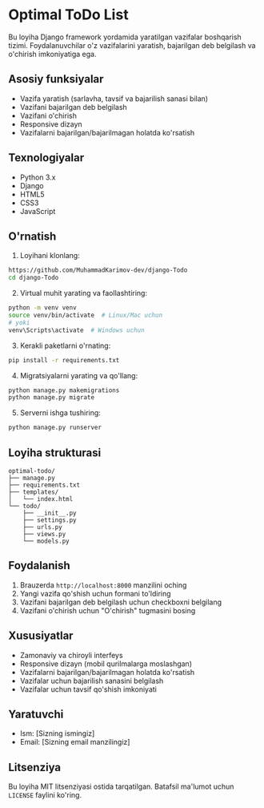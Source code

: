 # Optimal ToDo List

Bu loyiha Django framework yordamida yaratilgan vazifalar boshqarish tizimi. Foydalanuvchilar o'z vazifalarini yaratish, bajarilgan deb belgilash va o'chirish imkoniyatiga ega.

## Asosiy funksiyalar

- Vazifa yaratish (sarlavha, tavsif va bajarilish sanasi bilan)
- Vazifani bajarilgan deb belgilash
- Vazifani o'chirish
- Responsive dizayn
- Vazifalarni bajarilgan/bajarilmagan holatda ko'rsatish

## Texnologiyalar

- Python 3.x
- Django
- HTML5
- CSS3
- JavaScript

## O'rnatish

1. Loyihani klonlang:
```bash
https://github.com/MuhammadKarimov-dev/django-Todo
cd django-Todo
```

2. Virtual muhit yarating va faollashtiring:
```bash
python -m venv venv
source venv/bin/activate  # Linux/Mac uchun
# yoki
venv\Scripts\activate  # Windows uchun
```

3. Kerakli paketlarni o'rnating:
```bash
pip install -r requirements.txt
```

4. Migratsiyalarni yarating va qo'llang:
```bash
python manage.py makemigrations
python manage.py migrate
```

5. Serverni ishga tushiring:
```bash
python manage.py runserver
```

## Loyiha strukturasi

```
optimal-todo/
├── manage.py
├── requirements.txt
├── templates/
│   └── index.html
└── todo/
    ├── __init__.py
    ├── settings.py
    ├── urls.py
    ├── views.py
    └── models.py
```

## Foydalanish

1. Brauzerda `http://localhost:8000` manzilini oching
2. Yangi vazifa qo'shish uchun formani to'ldiring
3. Vazifani bajarilgan deb belgilash uchun checkboxni belgilang
4. Vazifani o'chirish uchun "O'chirish" tugmasini bosing

## Xususiyatlar

- Zamonaviy va chiroyli interfeys
- Responsive dizayn (mobil qurilmalarga moslashgan)
- Vazifalarni bajarilgan/bajarilmagan holatda ko'rsatish
- Vazifalar uchun bajarilish sanasini belgilash
- Vazifalar uchun tavsif qo'shish imkoniyati

## Yaratuvchi

- Ism: [Sizning ismingiz]
- Email: [Sizning email manzilingiz]

## Litsenziya

Bu loyiha MIT litsenziyasi ostida tarqatilgan. Batafsil ma'lumot uchun `LICENSE` faylini ko'ring. 
